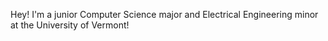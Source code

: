 Hey! I'm a junior Computer Science major and Electrical Engineering minor at the University of Vermont! 

<!---
dominic-g/dominic-g is a ✨ special ✨ repository because its `README.md` (this file) appears on your GitHub profile.
You can click the Preview link to take a look at your changes.
--->
